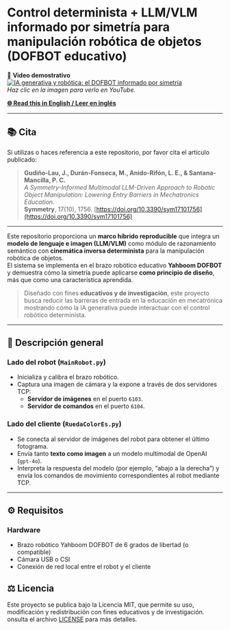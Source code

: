 # Control determinista + LLM/VLM informado por simetría para manipulación robótica de objetos (DOFBOT educativo)

🎥 **Video demostrativo**  
[![IA generativa y robótica: el DOFBOT informado por simetría](https://img.youtube.com/vi/3aAaTQduSoA/0.jpg)](https://youtu.be/3aAaTQduSoA)  
*Haz clic en la imagen para verlo en YouTube.*

**[🌐 Read this in English / Leer en inglés](README.md)**

---

## 📚 Cita

Si utilizas o haces referencia a este repositorio, por favor cita el artículo publicado:

> **Gudiño-Lau, J., Durán-Fonseca, M., Anido-Rifón, L. E., & Santana-Mancilla, P. C.**  
> *A Symmetry-Informed Multimodal LLM-Driven Approach to Robotic Object Manipulation: Lowering Entry Barriers in Mechatronics Education.*  
> **Symmetry**, 17(10), 1756. [https://doi.org/10.3390/sym17101756](https://doi.org/10.3390/sym17101756)

---

Este repositorio proporciona un **marco híbrido reproducible** que integra un **modelo de lenguaje e imagen (LLM/VLM)** como módulo de razonamiento semántico con **cinemática inversa determinista** para la manipulación robótica de objetos.  
El sistema se implementa en el brazo robótico educativo **Yahboom DOFBOT** y demuestra cómo la simetría puede aplicarse **como principio de diseño**, más que como una característica aprendida.

> Diseñado con fines **educativos y de investigación**, este proyecto busca reducir las barreras de entrada en la educación en mecatrónica mostrando cómo la IA generativa puede interactuar con el control robótico determinista.

---

## 🧩 Descripción general

### Lado del robot (`MainRobot.py`)
- Inicializa y calibra el brazo robótico.  
- Captura una imagen de cámara y la expone a través de dos servidores TCP:  
  - **Servidor de imágenes** en el puerto `6103`.  
  - **Servidor de comandos** en el puerto `6104`.

### Lado del cliente (`RuedaColorEs.py`)
- Se conecta al servidor de imágenes del robot para obtener el último fotograma.  
- Envía tanto **texto como imagen** a un modelo multimodal de OpenAI (`gpt-4o`).  
- Interpreta la respuesta del modelo (por ejemplo, “abajo a la derecha”) y envía los comandos de movimiento correspondientes al robot mediante TCP.

---

## ⚙️ Requisitos

### Hardware
- Brazo robótico Yahboom DOFBOT de 6 grados de libertad (o compatible)  
- Cámara USB o CSI  
- Conexión de red local entre el robot y el cliente  

## ⚖️ Licencia

Este proyecto se publica bajo la Licencia MIT, que permite su uso, modificación y redistribución con fines educativos y de investigación.  
onsulta el archivo [LICENSE](LICENSE) para más detalles.
